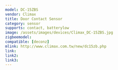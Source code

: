 ```yaml
---
model: DC-15ZBS
vendor: Climax
title: Door Contact Sensor 
category: sensor
supports: contact, batterylow
image: /assets/images/devices/Climax_DC-15ZBS.jpg
zigbeemodel: 
compatible: [deconz]
mlink: http://www.climax.com.tw/new/dc15zb.php
link: 
link2: 
link3: 
---
```


